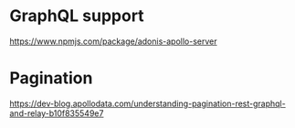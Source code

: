 # GraphQL support
https://www.npmjs.com/package/adonis-apollo-server

# Pagination
https://dev-blog.apollodata.com/understanding-pagination-rest-graphql-and-relay-b10f835549e7
